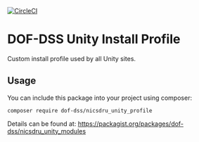 [![CircleCI](https://circleci.com/gh/dof-dss/nicsdru_origins_modules.svg?style=svg)](https://circleci.com/gh/dof-dss/nicsdru_origins_modules)

# DOF-DSS Unity Install Profile

Custom install profile used by all Unity sites.

## Usage

You can include this package into your project using composer:
```
composer require dof-dss/nicsdru_unity_profile
```
Details can be found at: https://packagist.org/packages/dof-dss/nicsdru_unity_modules
